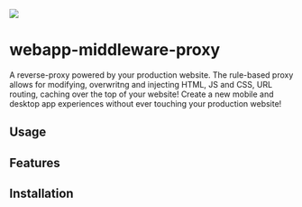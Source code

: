 ![](http://i.imgur.com/GKYGYp1.png)

# webapp-middleware-proxy

A reverse-proxy powered by your production website. The rule-based proxy allows for modifying, overwritng and injecting HTML, JS and CSS, URL routing, caching over the top of your website! Create a new mobile and desktop app experiences without ever touching your production website!

## Usage

## Features

## Installation

